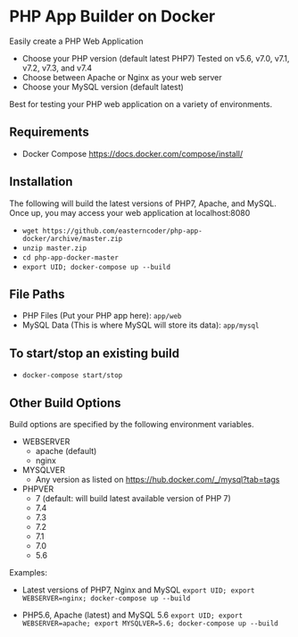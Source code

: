 # PHP App Builder on Docker

Easily create a PHP Web Application

- Choose your PHP version (default latest PHP7) Tested on v5.6, v7.0, v7.1, v7.2, v7.3, and v7.4
- Choose between Apache or Nginx as your web server
- Choose your MySQL version (default latest)

Best for testing your PHP web application on a variety of environments.

## Requirements

- Docker Compose https://docs.docker.com/compose/install/

## Installation

The following will build the latest versions of PHP7, Apache, and MySQL. Once up, you may access your web application at localhost:8080

- `wget https://github.com/easterncoder/php-app-docker/archive/master.zip`
- `unzip master.zip`
- `cd php-app-docker-master`
- `export UID; docker-compose up --build`

## File Paths

- PHP Files (Put your PHP app here): `app/web`
- MySQL Data (This is where MySQL will store its data): `app/mysql`

## To start/stop an existing build

- `docker-compose start/stop`

## Other Build Options

Build options are specified by the following environment variables.

- WEBSERVER
  - apache (default)
  - nginx
- MYSQLVER
  - Any version as listed on https://hub.docker.com/_/mysql?tab=tags
- PHPVER
  - 7 (default: will build latest available version of PHP 7)
  - 7.4
  - 7.3
  - 7.2
  - 7.1
  - 7.0
  - 5.6

Examples:

- Latest versions of PHP7, Nginx and MySQL
  `export UID; export WEBSERVER=nginx; docker-compose up --build`

- PHP5.6, Apache (latest) and MySQL 5.6
  `export UID; export WEBSERVER=apache; export MYSQLVER=5.6; docker-compose up --build`


